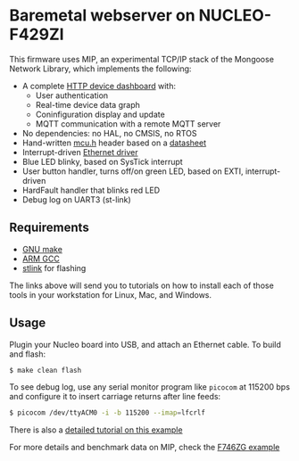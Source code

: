 # Baremetal webserver on NUCLEO-F429ZI

This firmware uses MIP, an experimental TCP/IP stack of the Mongoose Network Library,
which implements the following:

- A complete [HTTP device dashboard](../../device-dashboard) with:
  - User authentication
  - Real-time device data graph
  - Coninfiguration display and update
  - MQTT communication with a remote MQTT server
- No dependencies: no HAL, no CMSIS, no RTOS
- Hand-written [mcu.h](mcu.h) header based on a [datasheet](https://www.st.com/resource/en/reference_manual/rm0090-stm32f405415-stm32f407417-stm32f427437-and-stm32f429439-advanced-armbased-32bit-mcus-stmicroelectronics.pdf)
- Interrupt-driven [Ethernet driver](../../../drivers/mip_driver_stm32.c)
- Blue LED blinky, based on SysTick interrupt
- User button handler, turns off/on green LED, based on EXTI, interrupt-driven 
- HardFault handler that blinks red LED
- Debug log on UART3 (st-link)

## Requirements

- [GNU make](http://mongoose.ws/tutorials/tools/#gnu-make)
- [ARM GCC](http://mongoose.ws/tutorials/tools/#arm-gcc)
- [stlink](http://mongoose.ws/tutorials/tools/#stlink) for flashing

The links above will send you to tutorials on how to install each of those tools in your workstation for Linux, Mac, and Windows.

## Usage

Plugin your Nucleo board into USB, and attach an Ethernet cable.
To build and flash:

```sh
$ make clean flash
```

To see debug log, use any serial monitor program like `picocom` at 115200 bps and configure it to insert carriage returns after line feeds:

```sh
$ picocom /dev/ttyACM0 -i -b 115200 --imap=lfcrlf
```

There is also a [detailed tutorial on this example](https://mongoose.ws/tutorials/stm32/nucleo-f429zi-baremetal/)

For more details and benchmark data on MIP, check the [F746ZG example](../nucleo-f746zg-baremetal/)
